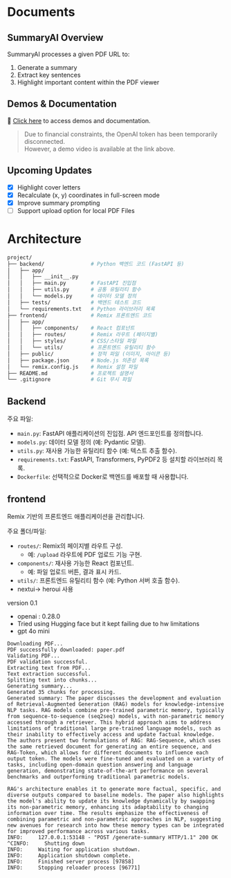 # Documents

## SummaryAI Overview

SummaryAI processes a given PDF URL to:

1. Generate a summary
2. Extract key sentences
3. Highlight important content within the PDF viewer

## Demos & Documentation

📌 [Click here](https://bit.ly/summary-ai-june-park) to access demos and documentation.

> Due to financial constraints, the OpenAI token has been temporarily disconnected.  
> However, a demo video is available at the link above.

## Upcoming Updates

- [x] Highlight cover letters
- [x] Recalculate (x, y) coordinates in full-screen mode
- [x] Improve summary prompting
- [ ] Support upload option for local PDF Files

# Architecture

```bash
project/
├── backend/               # Python 백엔드 코드 (FastAPI 등)
│   ├── app/
│   │   ├── __init__.py
│   │   ├── main.py        # FastAPI 진입점
│   │   ├── utils.py       # 공통 유틸리티 함수
│   │   └── models.py      # 데이터 모델 정의
│   ├── tests/             # 백엔드 테스트 코드
│   └── requirements.txt   # Python 라이브러리 목록
├── frontend/              # Remix 프론트엔드 코드
│   ├── app/
│   │   ├── components/    # React 컴포넌트
│   │   ├── routes/        # Remix 라우트 (페이지별)
│   │   ├── styles/        # CSS/스타일 파일
│   │   └── utils/         # 프론트엔드 유틸리티 함수
│   ├── public/            # 정적 파일 (이미지, 아이콘 등)
│   ├── package.json       # Node.js 의존성 목록
│   └── remix.config.js    # Remix 설정 파일
├── README.md              # 프로젝트 설명서
└── .gitignore             # Git 무시 파일
```

## Backend

주요 파일:

- `main.py`: FastAPI 애플리케이션의 진입점. API 엔드포인트를 정의합니다.
- `models.py`: 데이터 모델 정의 (예: Pydantic 모델).
- `utils.py`: 재사용 가능한 유틸리티 함수 (예: 텍스트 추출 함수).
- `requirements.txt`: FastAPI, Transformers, PyPDF2 등 설치할 라이브러리 목록.
- `Dockerfile`: 선택적으로 Docker로 백엔드를 배포할 때 사용합니다.

## frontend

Remix 기반의 프론트엔드 애플리케이션을 관리합니다.

주요 폴더/파일:

- `routes/`: Remix의 페이지별 라우트 구성.
  - 예: `/upload` 라우트에 PDF 업로드 기능 구현.
- `components/`: 재사용 가능한 React 컴포넌트.
  - 예: 파일 업로드 버튼, 결과 표시 카드.
- `utils/`: 프론트엔드 유틸리티 함수 (예: Python 서버 호출 함수).
- nextui-> heroui 사용

version 0.1

- openai : 0.28.0
- Tried using Hugging face but it kept failing due to hw limitations
- gpt 4o mini

```
Downloading PDF...
PDF successfully downloaded: paper.pdf
Validating PDF...
PDF validation successful.
Extracting text from PDF...
Text extraction successful.
Splitting text into chunks...
Generating summary...
Generated 35 chunks for processing.
Generated summary: The paper discusses the development and evaluation of Retrieval-Augmented Generation (RAG) models for knowledge-intensive NLP tasks. RAG models combine pre-trained parametric memory, typically from sequence-to-sequence (seq2seq) models, with non-parametric memory accessed through a retriever. This hybrid approach aims to address limitations of traditional large pre-trained language models, such as their inability to effectively access and update factual knowledge. The authors present two formulations of RAG: RAG-Sequence, which uses the same retrieved document for generating an entire sequence, and RAG-Token, which allows for different documents to influence each output token. The models were fine-tuned and evaluated on a variety of tasks, including open-domain question answering and language generation, demonstrating state-of-the-art performance on several benchmarks and outperforming traditional parametric models.

RAG's architecture enables it to generate more factual, specific, and diverse outputs compared to baseline models. The paper also highlights the model's ability to update its knowledge dynamically by swapping its non-parametric memory, enhancing its adaptability to changing information over time. The results emphasize the effectiveness of combining parametric and non-parametric approaches in NLP, suggesting new avenues for research into how these memory types can be integrated for improved performance across various tasks.
INFO:     127.0.0.1:53148 - "POST /generate-summary HTTP/1.1" 200 OK
^CINFO:     Shutting down
INFO:     Waiting for application shutdown.
INFO:     Application shutdown complete.
INFO:     Finished server process [97858]
INFO:     Stopping reloader process [96771]
```
